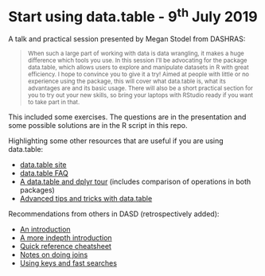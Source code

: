 # Start using data.table - 9<sup>th</sup> July 2019

A talk and practical session presented by Megan Stodel from DASHRAS:

> <small>When such a large part of working with data is data wrangling, it makes a huge difference which tools you use. In this session I’ll be advocating for the package data.table, which allows users to explore and manipulate datasets in R with great efficiency. I hope to convince you to give it a try! Aimed at people with little or no experience using the package, this will cover what data.table is, what its advantages are and its basic usage. There will also be a short practical section for you to try out your new skills, so bring your laptops with RStudio ready if you want to take part in that.</small> 

This included some exercises. The questions are in the presentation and some possible solutions are in the R script in this repo. 

Highlighting some other resources that are useful if you are using data.table:

- [data.table site](https://github.com/Rdatatable/data.table/wiki)
- [data.table FAQ](https://cran.r-project.org/web/packages/data.table/vignettes/datatable-faq.html)
- [A data.table and dplyr tour](https://atrebas.github.io/post/2019-03-03-datatable-dplyr/) (includes comparison of operations in both packages)
- [Advanced tips and tricks with data.table](http://brooksandrew.github.io/simpleblog/articles/advanced-data-table/)

Recommendations from others in DASD (retrospectively added):
-   [An introduction](https://www.r-bloggers.com/intro-to-the-data-table-package/)
-   [A more indepth introduction](https://cran.r-project.org/web/packages/data.table/vignettes/datatable-intro.html)
-   [Quick reference cheatsheet](https://s3.amazonaws.com/assets.datacamp.com/img/blog/data+table+cheat+sheet.pdf)
-   [Notes on doing joins](https://rstudio-pubs-static.s3.amazonaws.com/52230_5ae0d25125b544caab32f75f0360e775.html)
-   [Using keys and fast searches](https://cran.r-project.org/web/packages/data.table/vignettes/datatable-keys-fast-subset.html)

